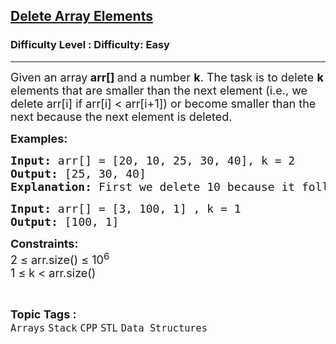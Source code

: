 <h2><a href="https://www.geeksforgeeks.org/problems/delete-array-elements-which-are-smaller-than-next-or-become-smaller3115/1?page=2&category=Stack&difficulty=Easy&sortBy=submissions">Delete Array Elements</a></h2><h3>Difficulty Level : Difficulty: Easy</h3><hr><div class="problems_problem_content__Xm_eO"><p><span style="font-size: 18px;">Given an array<strong> arr[] </strong>and a number <strong>k</strong>. The task is to delete <strong>k</strong> elements that are smaller than the next element (i.e., we delete arr[i] if arr[i] &lt; arr[i+1]) or become smaller than the next because the next element is deleted.</span></p>
<p><span style="font-size: 18px;"><strong>Examples:</strong></span></p>
<pre><span style="font-size: 18px;"><strong>Input:</strong> arr[] = [20, 10, 25, 30, 40], k = 2
<strong>Output: </strong>[25, 30, 40]
<strong>Explanation: </strong>First we delete 10 because it follows arr[i] &lt; arr[i+1]. Then we delete 20 because 25 is moved next to it and it also starts following the condition.
</span></pre>
<pre><span style="font-size: 18px;"><strong>Input:</strong> arr[] = [3, 100, 1] , k = 1<strong>
Output: </strong>[100, 1] </span></pre>
<p><span style="font-size: 18px;"><strong>Constraints:</strong><br>2 ≤ arr.size() ≤ 10<sup>6</sup><br>1 ≤ k &lt; arr.size()</span></p></div><br><p><span style=font-size:18px><strong>Topic Tags : </strong><br><code>Arrays</code>&nbsp;<code>Stack</code>&nbsp;<code>CPP</code>&nbsp;<code>STL</code>&nbsp;<code>Data Structures</code>&nbsp;
